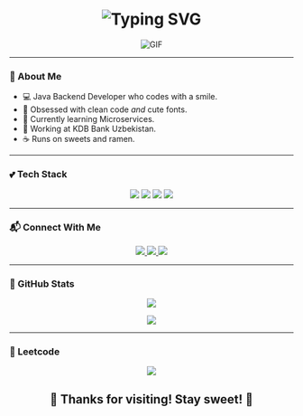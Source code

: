 <h1 align="center">
  <img src="https://readme-typing-svg.demolab.com?font=Pacifico&size=28&pause=1000&color=FF69B4&center=true&vCenter=true&width=450&lines=Hi+I'm+Nodirakhon!;Welcome+to+my+pink+world!+%F0%9F%92%96" alt="Typing SVG" />
</h1>

<p align="center">
 <img alt="GIF" src="https://user-images.githubusercontent.com/10498744/210012254-234538ff-d198-48aa-8964-37e6fd45d227.gif">
</p>

---

### 🌸 About Me

- 💻 Java Backend Developer who codes with a smile.
- 🎀 Obsessed with clean code *and* cute fonts.
- 🌱 Currently learning Microservices.
- 🏦 Working at KDB Bank Uzbekistan.
- ☕ Runs on sweets and ramen.

---

### 💕 Tech Stack

<p align="center">
  <img src="https://img.shields.io/badge/Java-FFB6C1?style=for-the-badge&logo=java&logoColor=white" />
  <img src="https://img.shields.io/badge/Spring Boot-FF69B4?style=for-the-badge&logo=spring&logoColor=white" />
  <img src="https://img.shields.io/badge/MySQL-FADADD?style=for-the-badge&logo=mysql&logoColor=white" />
  <img src="https://img.shields.io/badge/MongoDB-FFC0CB?style=for-the-badge&logo=mongodb&logoColor=white" />
</p>

---

### 📬 Connect With Me

<p align="center">
  <a href="https://linkedin.com/in/nodiracan" target="_blank">
    <img src="https://img.shields.io/badge/LinkedIn-FF69B4?style=for-the-badge&logo=linkedin&logoColor=white" />
  </a>
  <a href="https://t.me/nodiracan" target="_blank">
    <img src="https://img.shields.io/badge/Telegram-FFC0CB?style=for-the-badge&logo=telegram&logoColor=white" />
  </a>
  <a href="https://instagram.com/nodiracan" target="_blank">
    <img src="https://img.shields.io/badge/Instagram-FADADD?style=for-the-badge&logo=instagram&logoColor=white" />
  </a>
</p>

---

### 🧁 GitHub Stats

<p align="center">
  <img src="https://github-readme-stats.vercel.app/api?username=nodiracan&show_icons=true&theme=default&title_color=FF69B4&icon_color=FF69B4" />
</p>

<p align="center">
  <img src="https://github-readme-streak-stats.herokuapp.com/?user=nodiracan&theme=default&currStreakLabel=FF69B4&ring=FF69B4&sideLabels=FF69B4" />
</p>

---

### 🍰 Leetcode

<p align="center">
  <img src="https://leetcode.card.workers.dev/nodiracan?theme=light&font=baloo&extension=activity" />
</p>

<h2 align="center">🎀 Thanks for visiting! Stay sweet! 🎀</h2>
